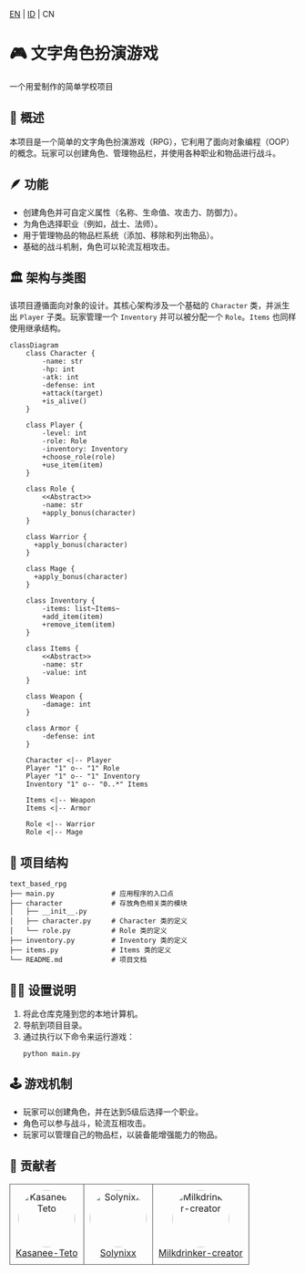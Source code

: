 [EN](README.md) | [ID](docs/README_ID.md) | CN

# 🎮 文字角色扮演游戏

一个用爱制作的简单学校项目

## 👀 概述
本项目是一个简单的文字角色扮演游戏（RPG），它利用了面向对象编程（OOP）的概念。玩家可以创建角色、管理物品栏，并使用各种职业和物品进行战斗。

## 🪶 功能
- 创建角色并可自定义属性（名称、生命值、攻击力、防御力）。
- 为角色选择职业（例如，战士、法师）。
- 用于管理物品的物品栏系统（添加、移除和列出物品）。
- 基础的战斗机制，角色可以轮流互相攻击。

## 🏛️ 架构与类图
该项目遵循面向对象的设计。其核心架构涉及一个基础的 `Character` 类，并派生出 `Player` 子类。玩家管理一个 `Inventory` 并可以被分配一个 `Role`。`Items` 也同样使用继承结构。

```mermaid
classDiagram
    class Character {
        -name: str
        -hp: int
        -atk: int
        -defense: int
        +attack(target)
        +is_alive()
    }

    class Player {
        -level: int
        -role: Role
        -inventory: Inventory
        +choose_role(role)
        +use_item(item)
    }

    class Role {
        <<Abstract>>
        -name: str
        +apply_bonus(character)
    }
    
    class Warrior {
      +apply_bonus(character)
    }

    class Mage {
      +apply_bonus(character)
    }

    class Inventory {
        -items: list~Items~
        +add_item(item)
        +remove_item(item)
    }

    class Items {
        <<Abstract>>
        -name: str
        -value: int
    }

    class Weapon {
        -damage: int
    }

    class Armor {
        -defense: int
    }

    Character <|-- Player
    Player "1" o-- "1" Role
    Player "1" o-- "1" Inventory
    Inventory "1" o-- "0..*" Items

    Items <|-- Weapon
    Items <|-- Armor
    
    Role <|-- Warrior
    Role <|-- Mage
```

## 📂 项目结构
```
text_based_rpg
├── main.py              # 应用程序的入口点
├── character            # 存放角色相关类的模块
│   ├── __init__.py
│   ├── character.py     # Character 类的定义
│   └── role.py          # Role 类的定义
├── inventory.py         # Inventory 类的定义
├── items.py             # Items 类的定义
└── README.md            # 项目文档
```

## 👨‍💻 设置说明
1. 将此仓库克隆到您的本地计算机。
2. 导航到项目目录。
3. 通过执行以下命令来运行游戏：
   ```
   python main.py
   ```

## 🕹️ 游戏机制
- 玩家可以创建角色，并在达到5级后选择一个职业。
- 角色可以参与战斗，轮流互相攻击。
- 玩家可以管理自己的物品栏，以装备能增强能力的物品。

## 👤 贡献者

<table border="0" cellspacing="10" cellpadding="5">
  <tr>
    <td align="center" style="border: 1px solid #555; padding: 10px;">
      <a href="https://github.com/Kasanee-Teto">
        <img src="https://github.com/Kasanee-Teto.png" width="100" height="100" alt="Kasanee-Teto" style="border-radius: 50%;"/>
      </a>
      <br/>
      <a href="https://github.com/Kasanee-Teto">Kasanee-Teto</a>
    </td>
    <td align="center" style="border: 1px solid #555; padding: 10px;">
      <a href="https://github.com/Solynixx">
        <img src="https://github.com/Solynixx.png" width="100" height="100" alt="Solynixx" style="border-radius: 50%;"/>
      </a>
      <br/>
      <a href="https://github.com/Solynixx">Solynixx</a>
    </td>
    <td align="center" style="border: 1px solid #555; padding: 10px;">
      <a href="https://github.com/Milkdrinker-creator">
        <img src="https://github.com/Milkdrinker-creator.png" width="100" height="100" alt="Milkdrinker-creator" style="border-radius: 50%;"/>
      </a>
      <br/>
      <a href="https://github.com/Milkdrinker-creator">Milkdrinker-creator</a>
    </td>
  </tr>
</table>